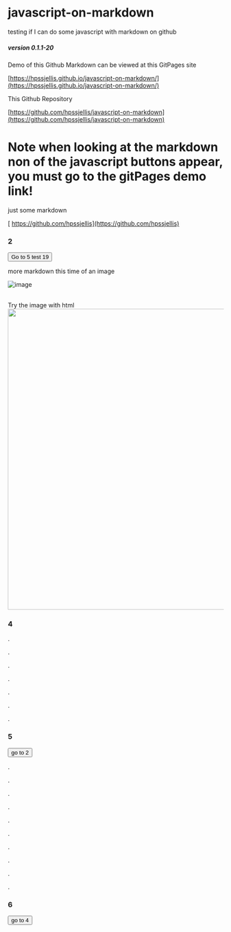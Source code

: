  


# javascript-on-markdown
testing if I can do some javascript with markdown on github

##### version 0.1.1-20

Demo of this Github Markdown can be viewed at this GitPages site

[https://hpssjellis.github.io/javascript-on-markdown/](https://hpssjellis.github.io/javascript-on-markdown/)


This Github Repository

[https://github.com/hpssjellis/javascript-on-markdown](https://github.com/hpssjellis/javascript-on-markdown)



# Note when looking at the markdown non of the javascript buttons appear, you must go to the gitPages demo link!




just some markdown

[
https://github.com/hpssjellis](https://github.com/hpssjellis)


### 2


<input type="button" value="Go to 5 test 19" onclick="{
  alert('wow'); 
  window.location.href='#5'; 
  // so this works  ;                                                    
;
  /*   ignore this line only */ ;  
;           
  alert(); 
}">





more markdown this time of an image

![image](https://user-images.githubusercontent.com/5605614/175780835-2b0d64a4-0ba8-4c90-9f05-fb4e89cd6980.png)

<br>
Try the image with html

<img src="https://user-images.githubusercontent.com/5605614/175780835-2b0d64a4-0ba8-4c90-9f05-fb4e89cd6980.png" width=700 />


### 4


.



.



.





.




.





.







.





### 5


<input type="button" value="go to 2" onclick="{
   window.location.href='#2';
}">

.


.


.



.


.


.



.


.


.


.

###  6

<input type="button" value="go to 4" onclick="{ window.location.href='#4';   }">


<br><br><br><br><br><br><br><br><br><br><br><br><br><br><br><br><br><br><br><br><br><br><br><br><br><br><br><br><br><br><br>



